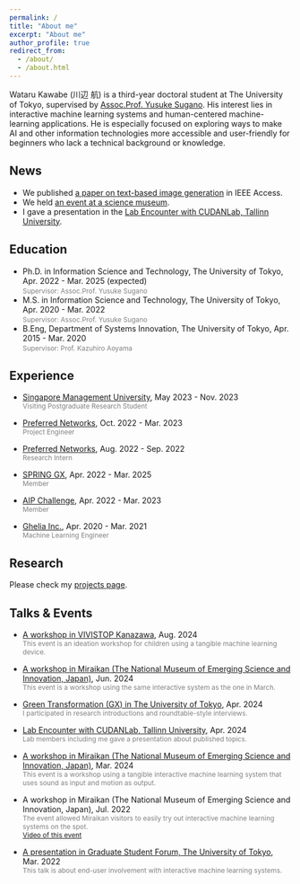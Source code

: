 ```yaml
---
permalink: /
title: "About me"
excerpt: "About me"
author_profile: true
redirect_from: 
  - /about/
  - /about.html
---
```


Wataru Kawabe (川辺 航) is a third-year doctoral student at The University of Tokyo, supervised by [Assoc.Prof. Yusuke Sugano](https://www.yusuke-sugano.info/). His interest lies in interactive machine learning systems and human-centered machine-learning applications. He is especially focused on exploring ways to make AI and other information technologies more accessible and user-friendly for beginners who lack a technical background or knowledge.

News
------
* We published [a paper on text-based image generation](https://doi.org/10.1109/ACCESS.2024.3486055) in IEEE Access.
* We held [an event at a science museum](https://www.miraikan.jst.go.jp/events/202406293486.html).
* I gave a presentation in the [Lab Encounter with CUDANLab, Tallinn University](https://youtu.be/Cm251vBy5sU?si=wg7LfX1_f0KaK_kL).
<!-- * [A paper on output format in ML prototyping](https://doi.org/10.2197/ipsjjip.32.358) was published in Journal of Information Processing. -->
<!-- * [A paper on user analysis at a science museum](https://doi.org/10.1093/iwc/iwae007) was published in Interacting with Computers. -->
<!-- * We presented [a work related with 3D scanning](https://dl.acm.org/doi/10.1145/3610543.3626170) at SIGGRAPH Asia, Dec. 2023 -->
<!-- * Held [a workshop in Miraikan](https://www.miraikan.jst.go.jp/events/202207302596.html), Jul. 2022 -->

Education
------
* Ph.D. in Information Science and Technology, The University of Tokyo, Apr. 2022 - Mar. 2025 (expected)
  <br><span style="font-size: 85%; color: grey;">Supervisor: Assoc.Prof. Yusuke Sugano</span>
* M.S. in Information Science and Technology, The University of Tokyo, Apr. 2020 - Mar. 2022
  <br><span style="font-size: 85%; color: grey;">Supervisor: Assoc.Prof. Yusuke Sugano</span>
  <!-- * <span style="font-size: 85%; color: grey;">Thesis: *Interactive Image Recognition for Non-Expert Users based on Image-to-Text Translation*</span> -->
* B.Eng, Department of Systems Innovation, The University of Tokyo, Apr. 2015 - Mar. 2020
  <br><span style="font-size: 85%; color: grey;">Supervisor: Prof. Kazuhiro Aoyama</span>
  <!-- * <span style="font-size: 85%; color: grey;">Thesis: *A Process to Extract the Object Processing on Assembly Surface Plates in a Shipyard*</span> -->


Experience
------
* [Singapore Management University](https://www.smu.edu.sg/), May 2023 - Nov. 2023
  <br><span style="font-size: 85%; color: grey;">Visiting Postgraduate Research Student</span>

* [Preferred Networks](https://www.preferred.jp/), Oct. 2022 - Mar. 2023 
  <br><span style="font-size: 85%; color: grey;">Project Engineer</span>

* [Preferred Networks](https://www.preferred.jp/), Aug. 2022 - Sep. 2022
  <br><span style="font-size: 85%; color: grey;">Research Intern</span>
  
* [SPRING GX](https://spring-gx.adm.s.u-tokyo.ac.jp/), Apr. 2022 - Mar. 2025
  <br><span style="font-size: 85%; color: grey;">Member</span>

* [AIP Challenge](https://www.jst.go.jp/kisoken/aip/program/wakate/challenge/list2022.html), Apr. 2022 - Mar. 2023
  <br><span style="font-size: 85%; color: grey;">Member</span>

* [Ghelia Inc.](https://ghelia.com/), Apr. 2020 - Mar. 2021
  <br><span style="font-size: 85%; color: grey;">Machine Learning Engineer</span>


Research
------
  Please check my [projects page](https://wkawabe.github.io/projects/).

Talks & Events
------
* [A workshop in VIVISTOP Kanazawa](https://www.instagram.com/p/C-6hcWQvLvR/?igsh=dm00OHdzazNhOXEw), Aug. 2024
  <br><span style="font-size: 85%; color: grey;">This event is an ideation workshop for children using a tangible machine learning device.</span>

* [A workshop in Miraikan (The National Museum of Emerging Science and Innovation, Japan)](https://www.miraikan.jst.go.jp/events/202406293486.html), Jun. 2024
  <br><span style="font-size: 85%; color: grey;">This event is a workshop using the same interactive system as the one in March.</span>

* [Green Transformation (GX) in The University of Tokyo](https://www.u-tokyo.ac.jp/content/400240676.pdf), Apr. 2024
  <br><span style="font-size: 85%; color: grey;">I participated in research introductions and roundtable-style interviews.</span>

* [Lab Encounter with CUDANLab, Tallinn University](https://youtu.be/Cm251vBy5sU?si=wg7LfX1_f0KaK_kL), Apr. 2024
  <br><span style="font-size: 85%; color: grey;">Lab members including me gave a presentation about published topics.</span>

* [A workshop in Miraikan (The National Museum of Emerging Science and Innovation, Japan)](https://www.miraikan.jst.go.jp/research/facilities/tours/#t3), Mar. 2024
  <br><span style="font-size: 85%; color: grey;">This event is a workshop using a tangible interactive machine learning system that uses sound as input and motion as output.</span>

* A workshop in Miraikan (The National Museum of Emerging Science and Innovation, Japan), Jul. 2022
  <br><span style="font-size: 85%; color: grey;">The event allowed Miraikan visitors to easily try out interactive machine learning systems on the spot.</span>
  <br><span style="font-size: 85%; color: grey;">[Video of this event](https://youtu.be/MX2XYA0LKa8?si=7hV9LGVfgSrCGMcz)</span>

* [A presentation in Graduate Student Forum, The University of Tokyo](https://tcjs.u-tokyo.ac.jp/ja/archives/3170), Mar. 2022
  <br><span style="font-size: 85%; color: grey;">This talk is about end-user involvement with interactive machine learning systems.</span>
